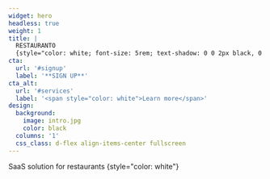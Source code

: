 ```yaml
---
widget: hero
headless: true
weight: 1
title: |
  RESTAURANTO
  {style="color: white; font-size: 5rem; text-shadow: 0 0 2px black, 0 0 2px black, 0 0 2px black, 0 0 2px black;"}
cta:
  url: '#signup'
  label: '**SIGN UP**'
cta_alt:
  url: '#services'
  label: '<span style="color: white">Learn more</span>'
design:
  background:
    image: intro.jpg
    color: black
  columns: '1'
  css_class: d-flex align-items-center fullscreen
---
```


SaaS solution for restaurants
{style="color: white"}
